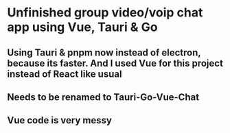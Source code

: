 # Unfinished group video/voip chat app using Vue, Tauri & Go

## Using Tauri & pnpm now instead of electron, because its faster. And I used Vue for this project instead of React like usual

## Needs to be renamed to Tauri-Go-Vue-Chat

## Vue code is very messy